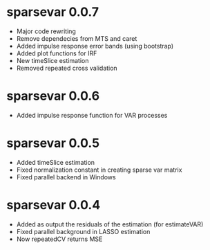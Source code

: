 # sparsevar 0.0.7

- Major code rewriting
- Remove dependecies from MTS and caret
- Added impulse response error bands (using bootstrap)
- Added plot functions for IRF
- New timeSlice estimation
- Removed repeated cross validation

# sparsevar 0.0.6

- Added impulse response function for VAR processes

# sparsevar 0.0.5

- Added timeSlice estimation
- Fixed normalization constant in creating sparse var matrix
- Fixed parallel backend in Windows 

# sparsevar 0.0.4

- Added as output the residuals of the estimation (for estimateVAR)
- Fixed parallel background in LASSO estimation
- Now repeatedCV returns MSE
